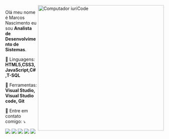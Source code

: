 <img src="https://raw.githubusercontent.com/MicaelliMedeiros/micaellimedeiros/master/image/computer-illustration.png" min-width="400px" max-width="400px" width="400px" align="right" alt="Computador iuriCode">

<p align="left"> 
  Olá meu nome é Marcos Nascimento eu sou <strong>Analista de Desenvolvimento de Sistemas</strong>.<br>
</p>

<p align="left">
  🦄 Linguagens: <strong>HTML5,CSS3,JavaScript,C#,T-SQL</strong>
</p>

<p align="left">
  💼 Ferramentas: <strong>Visual Studio, Visual Studio code, Git </strong>
</p>

<p align="left">
  💌 Entre em contato comigo: ⤵️
</p>

<p align="left">
  <a href="mailto:marcosnascimento.dev@gmail.com" alt="Gmail">
  <img src="https://img.shields.io/badge/-Gmail-FF0000?style=flat-square&labelColor=FF0000&logo=gmail&logoColor=white&link=" /></a>

  <a href="https://www.linkedin.com/in/marcos-nascimento-7525181b5/" alt="Linkedin">
  <img src="https://img.shields.io/badge/-Linkedin-0e76a8?style=flat-square&logo=Linkedin&logoColor=white&link=" /></a>

  <a href="https://api.whatsapp.com/send?phone=557999401494&text=Ol%C3%A1%20Marcos,%20tudo%20bem?" alt="WhatsApp">
  <img src="https://img.shields.io/badge/-WhatsApp-25d366?style=flat-square&labelColor=25d366&logo=whatsapp&logoColor=white&link="/></a>

  <a href="https://www.facebook.com/profile.php?id=100024783113441" alt="Facebook">
  <img src="https://img.shields.io/badge/-Facebook-3b5998?style=flat-square&labelColor=3b5998&logo=facebook&logoColor=white&link="/></a>

  <a href="https://www.instagram.com/nascimento.dev/" alt="Instagram">
  <img src="https://img.shields.io/badge/-Instagram-DF0174?style=flat-square&labelColor=DF0174&logo=instagram&logoColor=white&link="/></a>
</p>  
